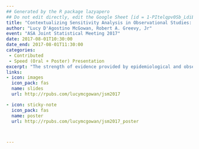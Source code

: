 ```yaml
---
## Generated by the R package lazyapero
## Do not edit directly, edit the Google Sheet [id = 1-PItelqpv0Sb_LdiEDqb8O3D_Roii5nVTL07IRVbRtA]
title: "Contextualizing Sensitivity Analysis in Observational Studies: Calculating Bias Factors for Known Covariates"
author: "Lucy D'Agostino McGowan, Robert A. Greevy, Jr"
event: "ASA Joint Statistical Meeting 2017"
date: 2017-08-01T10:30:00
date_end: 2017-08-01T11:30:00
categories:
 - Contributed
 - Speed (Oral + Poster) Presentation
excerpt: "The strength of evidence provided by epidemiological and observational studies is inherently limited by the potential for unmeasured confounding. While methods exist to quantify the potential effect of a specified unmeasured confounder, these methods should be anchored and contextualized within each study. We put forward a method for merging sensitivity to unmeasured confounding analyses with the impacts of the observed covariates. We graphically display what we call the observed bias factors with the tipping point sensitivity analysis. We illustrate the method under various study designs and provide an application created to simplify the implementation of this methodology."
links:
- icon: images
  icon_pack: fas
  name: slides
  url: http://rpubs.com/lucymcgowan/jsm2017

- icon: sticky-note
  icon_pack: fas
  name: poster
  url: http://rpubs.com/lucymcgowan/jsm2017_poster



---
```

